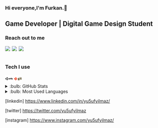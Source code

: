 ### Hi everyone,I'm Furkan.:wave:

## Game Developer | Digital Game Design Student

### Reach out to me

[<img width="22" src="https://unpkg.com/simple-icons@v7/icons/linkedin.svg" align ="left" />](linkedin)
[<img width="22" src="https://unpkg.com/simple-icons@v7/icons/twitter.svg" align ="left" />](twitter)
[<img width="22" src="https://unpkg.com/simple-icons@v7/icons/instagram.svg" align ="left" />](https://www.instagram.com/frkn.srdr8/)

<br />
<br />


### Tech I use


<img src = "https://raw.githubusercontent.com/github/explore/80688e429a7d4ef2fca1e82350fe8e3517d3494d/topics/unity/unity.png" width ="25" height ="25">
<img src = "https://raw.githubusercontent.com/github/explore/80688e429a7d4ef2fca1e82350fe8e3517d3494d/topics/git/git.png" width ="25" height ="25">

<br />

<details>
<summary> :bulb: GitHub Stats</summary>
<img src="https://github-readme-stats.vercel.app/api?username=frknsrdr8&theme=radical">
</details>

<details>
<summary> :bulb: Most Used Languages</summary>
<img src="https://github-readme-stats.vercel.app/api/top-langs/?username=frknsrdr8&layout=compact">
</details>





[linkedin]  https://www.linkedin.com/in/yu5ufyilmaz/

[twitter] https://twitter.com/yu5ufyilmaz

[instagram] https://www.instagram.com/yu5ufyilmaz/
